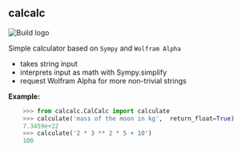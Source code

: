 calcalc
-------

![Build logo](https://travis-ci.org/YuguangTong/CalCalc.svg?branch=master)

Simple calculator based on `Sympy` and `Wolfram Alpha`
- takes string input
- interprets input as math with Sympy.simplify
- request Wolfram Alpha for more non-trivial strings

**Example:**
``` python
    >>> from calcalc.CalCalc import calculate
    >>> calculate('mass of the moon in kg',  return_float=True)
    7.3459e+22
    >>> calculate('2 * 3 ** 2 * 5 + 10')
    100
```
